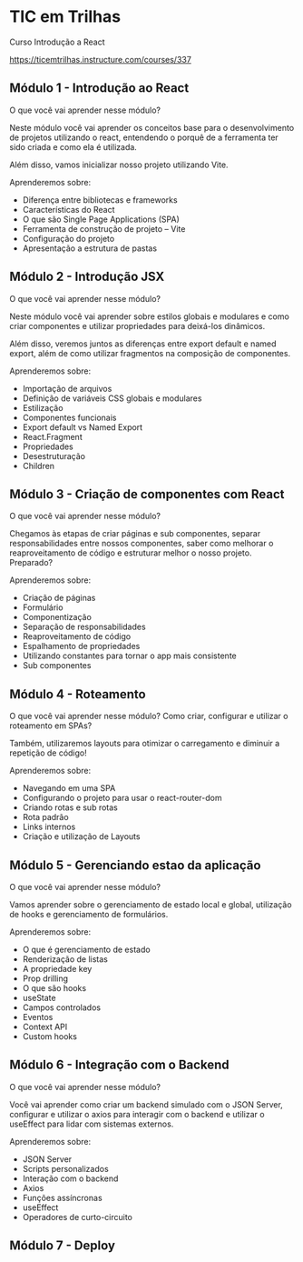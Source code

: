 # TIC em Trilhas

Curso Introdução a React

https://ticemtrilhas.instructure.com/courses/337

## Módulo 1 - Introdução ao React

O que você vai aprender nesse módulo?

Neste módulo você vai aprender os conceitos base para o desenvolvimento de projetos utilizando o react, entendendo o porquê de a ferramenta ter sido criada e como ela é utilizada.

Além disso, vamos inicializar nosso projeto utilizando Vite.

Aprenderemos sobre:

- Diferença entre bibliotecas e frameworks
- Características do React
- O que são Single Page Applications (SPA)
- Ferramenta de construção de projeto – Vite
- Configuração do projeto
- Apresentação a estrutura de pastas

## Módulo 2 - Introdução JSX

O que você vai aprender nesse módulo?

Neste módulo você vai aprender sobre estilos globais e modulares e como criar componentes e utilizar propriedades para deixá-los dinâmicos.

Além disso, veremos juntos as diferenças entre export default e named export, além de como utilizar fragmentos na composição de componentes.

Aprenderemos sobre:

- Importação de arquivos
- Definição de variáveis CSS globais e modulares
- Estilização
- Componentes funcionais
- Export default vs Named Export
- React.Fragment
- Propriedades
- Desestruturação
- Children

## Módulo 3 - Criação de componentes com React

O que você vai aprender nesse módulo?

Chegamos às etapas de criar páginas e sub componentes, separar responsabilidades entre nossos componentes, saber como melhorar o reaproveitamento de código e estruturar melhor o nosso projeto. Preparado?

Aprenderemos sobre:

- Criação de páginas
- Formulário
- Componentização
- Separação de responsabilidades
- Reaproveitamento de código
- Espalhamento de propriedades
- Utilizando constantes para tornar o app mais consistente
- Sub componentes

## Módulo 4 - Roteamento

O que você vai aprender nesse módulo?
Como criar, configurar e utilizar o roteamento em SPAs?

Também, utilizaremos layouts para otimizar o carregamento e diminuir a repetição de código!

Aprenderemos sobre:

- Navegando em uma SPA
- Configurando o projeto para usar o react-router-dom
- Criando rotas e sub rotas
- Rota padrão
- Links internos
- Criação e utilização de Layouts

## Módulo 5 - Gerenciando estao da aplicação

O que você vai aprender nesse módulo?

Vamos aprender sobre o gerenciamento de estado local e global, utilização de hooks e gerenciamento de formulários.

Aprenderemos sobre:

- O que é gerenciamento de estado
- Renderização de listas
- A propriedade key
- Prop drilling
- O que são hooks
- useState
- Campos controlados
- Eventos
- Context API
- Custom hooks

## Módulo 6 - Integração com o Backend

O que você vai aprender nesse módulo?

Você vai aprender como criar um backend simulado com o JSON Server, configurar e utilizar o axios para interagir com o backend e utilizar o useEffect para lidar com sistemas externos.

Aprenderemos sobre:

- JSON Server
- Scripts personalizados
- Interação com o backend
- Axios
- Funções assíncronas
- useEffect
- Operadores de curto-circuito

## Módulo 7 - Deploy
